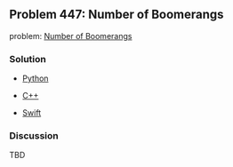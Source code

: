 ## Problem 447: Number of Boomerangs

problem: [Number of Boomerangs](https://leetcode.com/problems/number-of-boomerangs)

### Solution

- [Python](../python/problem447.py)

- [C++](../cpp/problem447.cpp)

- [Swift](../swift/problem447.swift)

### Discussion

TBD

